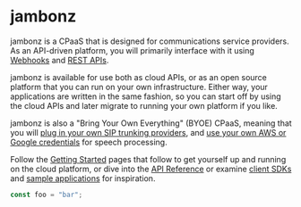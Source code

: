 # jambonz

jambonz is a CPaaS that is designed for communications service providers.  As an API-driven platform, you will primarily interface with it using [Webhooks](/docs/api/webhooks) and [REST APIs](/docs/api/rest).  

jambonz is available for use both as cloud APIs, or as an open source platform that you can run on your own infrastructure.  Either way, your applications are written in the same fashion, so you can start off by using the cloud APIs and later migrate to running your own platform if you like. 

jambonz is also a "Bring Your Own Everything" (BYOE) CPaaS, meaning that you will [plug in your own SIP trunking providers](), and [use your own AWS or Google credentials]() for speech processing. 

Follow the [Getting Started]() pages that follow to get yourself up and running on the cloud platform, or dive into the [API Reference]() or examine [client SDKs]() and [sample applications]() for inspiration.

```javascript
const foo = "bar";
```